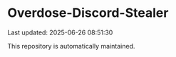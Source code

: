 # Overdose-Discord-Stealer

Last updated: 2025-06-26 08:51:30

This repository is automatically maintained.
